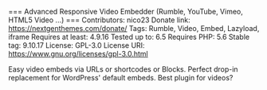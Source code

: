 === Advanced Responsive Video Embedder (Rumble, YouTube, Vimeo, HTML5 Video ...) ===
Contributors: nico23
Donate link: https://nextgenthemes.com/donate/
Tags: Rumble, Video, Embed, Lazyload, iframe
Requires at least: 4.9.16
Tested up to: 6.5
Requires PHP: 5.6
Stable tag: 9.10.17
License: GPL-3.0
License URI: https://www.gnu.org/licenses/gpl-3.0.html

Easy video embeds via URLs or shortcodes or Blocks. Perfect drop-in replacement for WordPress' default embeds. Best plugin for videos?
